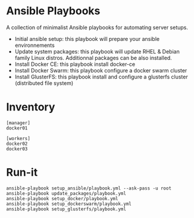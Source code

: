 # Ansible Playbooks

A collection of minimalist Ansible playbooks for automating server setups.

- Initial ansible setup: this playbook will prepare your ansible environnements
- Update system packages: this playbook will update RHEL & Debian family Linux distros. Additionnal packages can be also installed.
- Install Docker CE: this playbook install docker-ce
- Install Docker Swarm: this playbook configure a docker swarm cluster
- Install GlusterFS: this playbook install and configure a glusterfs cluster (distributed file system)

# Inventory

```
[manager]
docker01

[workers]
docker02
docker03
```

# Run-it

```
ansible-playbook setup_ansible/playbook.yml --ask-pass -u root
ansible-playbook update_packages/playbook.yml
ansible-playbook setup_docker/playbook.yml
ansible-playbook setup_dockerswarm/playbook.yml
ansible-playbook setup_glusterfs/playbook.yml
```